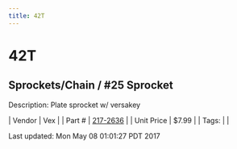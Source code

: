 ```yaml
---
title: 42T
---
```


# 42T
## Sprockets/Chain / #25 Sprocket
Description: 	Plate sprocket w/ versakey 

| Vendor | Vex | 
| Part # | [217-2636](http://www.vexrobotics.com/vexpro/motion/sprockets-and-chain/25-sprockets.html) | 
| Unit Price | $7.99 | 
| Tags: |  | 

Last updated: Mon May 08 01:01:27 PDT 2017
